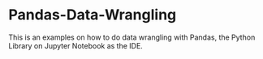 # Pandas-Data-Wrangling
This is an examples on how to do data wrangling with Pandas, the Python Library on Jupyter Notebook as the IDE.
